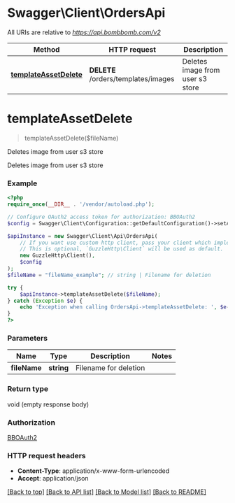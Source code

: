 # Swagger\Client\OrdersApi

All URIs are relative to *https://api.bombbomb.com/v2*

Method | HTTP request | Description
------------- | ------------- | -------------
[**templateAssetDelete**](OrdersApi.md#templateAssetDelete) | **DELETE** /orders/templates/images | Deletes image from user s3 store


# **templateAssetDelete**
> templateAssetDelete($fileName)

Deletes image from user s3 store

Deletes image from user s3 store

### Example
```php
<?php
require_once(__DIR__ . '/vendor/autoload.php');

// Configure OAuth2 access token for authorization: BBOAuth2
$config = Swagger\Client\Configuration::getDefaultConfiguration()->setAccessToken('YOUR_ACCESS_TOKEN');

$apiInstance = new Swagger\Client\Api\OrdersApi(
    // If you want use custom http client, pass your client which implements `GuzzleHttp\ClientInterface`.
    // This is optional, `GuzzleHttp\Client` will be used as default.
    new GuzzleHttp\Client(),
    $config
);
$fileName = "fileName_example"; // string | Filename for deletion

try {
    $apiInstance->templateAssetDelete($fileName);
} catch (Exception $e) {
    echo 'Exception when calling OrdersApi->templateAssetDelete: ', $e->getMessage(), PHP_EOL;
}
?>
```

### Parameters

Name | Type | Description  | Notes
------------- | ------------- | ------------- | -------------
 **fileName** | **string**| Filename for deletion |

### Return type

void (empty response body)

### Authorization

[BBOAuth2](../../README.md#BBOAuth2)

### HTTP request headers

 - **Content-Type**: application/x-www-form-urlencoded
 - **Accept**: application/json

[[Back to top]](#) [[Back to API list]](../../README.md#documentation-for-api-endpoints) [[Back to Model list]](../../README.md#documentation-for-models) [[Back to README]](../../README.md)


